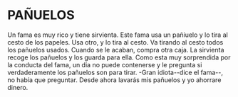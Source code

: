 # PAÑUELOS

Un fama es muy rico y tiene sirvienta. Este fama usa un pañiuelo y lo tira al cesto de los papeles. Usa otro, y lo tira al cesto. Va tirando al cesto todos los pañuelos usados. Cuando se le acaban, compra otra caja. 
La sirvienta recoge los pañuelos y los guarda para ella. Como esta muy sorprendida por la conducta del fama, un dia no puede contenerse y le pregunta si verdaderamente los pañuelos son para tirar.
-Gran idiota--dice el fama--, no había que preguntar. Desde ahora lavarás mis pañuelos y yo ahorrare dinero.